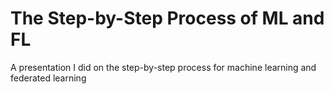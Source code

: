 # The Step-by-Step Process of ML and FL

A presentation I did on the step-by-step process for machine learning and federated learning
